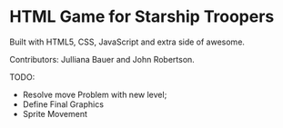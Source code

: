 # HTML Game for Starship Troopers

Built with HTML5, CSS, JavaScript and extra side of awesome.

Contributors: Julliana Bauer and John Robertson.



TODO:
  - Resolve move Problem with new level;
  - Define Final Graphics
  - Sprite Movement
